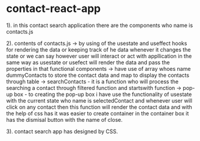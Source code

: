 # contact-react-app
1). in this contact search application there are the components who name is contacts.js

2). contents of contacts.js
-> by using of the usestate and useffect hooks for rendering the data or keeping track of he data whenever it changes the state or we can say however user will interact or act with appllication in the same way as usestate or usefect will render the data and pass the properties in that functional components
-> have use of array whoes name dummyContacts to store the contact data and map to display the contacts through table
-> searchContacts - it is a function who will process the searching a contact through filtered function and startswith function
-> pop-up box - to creating the pop-up box i have use the functionality of usestate with the current state who name is selectedContact and whenever user will click on any contact then this function will render the contact data and with the help of css has it was easier to create container in the container box it has the dismisal button with the name of close.

3). contact search app has designed by CSS.
